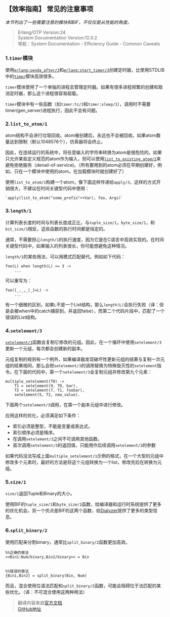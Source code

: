 ## 【效率指南】 常见的注意事项 ##
*本节列出了一些需要注意的模块和BIF，不仅仅是从性能的角度。*

> Erlang/OTP Version:24  
> System Documentation Version:12.0.2  
> 导航：System Documentation - Efficiency Guide - Common Caveats

### 1.`timer`模块 ###
使用[`erlang:senda_after/3`](http://erlang.org/doc/man/erlang.html#send_after-3)和[`erlang:start_timer/3`](http://erlang.org/doc/man/erlang.html#start_timer-3)创建定时器，比使用STDLIB中的[`timer`](http://erlang.org/doc/man/timer.html)模块高效很多。

`timer`模块使用了一个单独的进程去管理定时器。如果有很多进程频繁的创建和取消定时器，那么这个进程很容易超载。

`timer`模块中有一些函数（如`timer:tc/3`和`timer:sleep/1`），调用时不需要timer(gen_server)进程执行，因此不会有问题。

### 2.`list_to_atom/1` ###
atom结构不会进行垃圾回收。atom被创建后，永远也不会被回收。如果atom数量达到限制（默认1048576个），仿真器将会终止。

因此，在连续运行的系统中，将任意输入的字符串转换为atom是很危险的。如果只允许某些定义规范的atom作为输入，则可以使用[`list_to_existing_atom/1`](http://erlang.org/doc/man/erlang.html#list_to_existing_atom-1)来避免拒绝服务（denail-of-service)。（所有要用到的atom必须在早期创建好，例如，只在一个模块中使用的atom，在加载模块时就创建好了）

使用`list_to_atom/1`构建一个atom，像下面这样传递给`apply/3`，这样的方式开销很大，不建议在时间关键型代码中使用：
    
	`apply(list_to_atom("some_prefix"++Var), foo, Args)`
### 3.`length/1` ###
计算列表长度的时间与列表长度成正比，与`tuple_size/1`，`byte_size/1`，和`bit_size/1`相反，这些函数的执行时间都是恒定的。

通常，不需要担心`length/1`的执行速度，因为它是在C语言中高效实现的。在时间关键型代码中，如果输入的列表很长，你可能想避免这种情况。

`length/1`的某些用法，可以用模式匹配替代。例如如下代码：
    
	foo(L) when length(L) >= 3 ->
		...

可以重写为：
    
    foo([_,_,_|_]=L) ->
   		...
有一个细微的区别，如果`L`不是一个List结构，那么`length(L)`会执行失败（译：但是会被when中的catch捕获到，并返回false），而第二个代码片段中，匹配了一个错误的List结构。

### 4.`setelement/3` ###
[`setelement/3`](http://erlang.org/doc/man/erlang.html#setelement-3)函数会复制它修改的元组。因此，在一个循环中使用`setelement/3`更新一个元组，每次都会创建新的副本。

元组复制的规则有一个例外，如果编译器发现破坏性更新元组的结果与复制一次元组的结果相同，那么会把`setelement/3`的调用替换为特殊毁灭性的`setelement`指令。在下面的代码中，第一个`setelement/3`会复制元组并修改第九个元素：
    
    multiple_setelement(T0) ->
	    T1 = setelement(9, T0, bar),
	    T2 = setelement(7, T1, foobar),
	    setelement(5, T2, new_value).

下面两个`setelement/3`调用，在第一个副本元组中进行修改。

应用这样的优化，必须满足如下条件：

- 索引必须是整型，不能是变量或表达式。
- 索引顺序必须是降序。
- 在调用`setelement/3`之间不可调用其他函数。
- 首次调用`setelement/3`的返回值，只能用作后续调用`setelement/3`的参数

如果代码没法写成上面`multiple_setelement/1`示例的格式，在一个大型的元组中修改多个元素时，最好的方法是将这个元组转换为一个list，修改完后在转换为元组。

### 5.`size/1` ###
`size/1`返回Tuple和Binary的大小。

使用BIF的`tuple_size/1`和`byte_size/1`函数，给编译器和运行时系统提供了更多的优化机会。另一个优点是BIF的这两个函数，给[Dialyzer](http://erlang.org/doc/apps/dialyzer/index.html)提供了更多的类型信息。

### 6.`split_binary/2` ###
使用匹配来分割binary，通常比`split_binary/2`函数更加高效。
    
	%%正确的做法
	<<Bin1:Num/binary,Bin2/binary>> = Bin


	%%错误的做法
	{Bin1,Bin2} = split_binary(Bin, Num)


而且，混合使用位语法匹配和`split_binary/2`函数，可能会阻碍位于法匹配的某些优化。（译：不可混合使用这两种用法）

> 翻译内容来自[官方文档](http://erlang.org/doc/efficiency_guide/myths.html)  
> [GitHub地址](https://github.com/SuperMuscleMan/ErlangTranslation)
